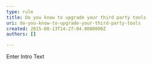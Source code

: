 ```yaml
---
type: rule
title: Do you know to upgrade your third party tools
uri: do-you-know-to-upgrade-your-third-party-tools
created: 2015-08-13T14:27:04.0000000Z
authors: []

---
```




<span class='intro'> Enter Intro Text </span>




